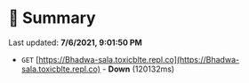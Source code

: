 # 📖 Summary
Last updated: **7/6/2021, 9:01:50 PM**

- `GET` [https://Bhadwa-sala.toxicblte.repl.co](https://Bhadwa-sala.toxicblte.repl.co) - **Down** (120132ms)
